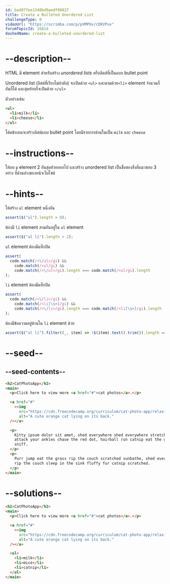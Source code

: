 ```yaml
---
id: bad87fee1348bd9aedf08827
title: Create a Bulleted Unordered List
challengeType: 0
videoUrl: "https://scrimba.com/p/pVMPUv/cDKVPuv"
forumTopicId: 16814
dashedName: create-a-bulleted-unordered-list
---
```


# --description--

HTML มี element สำหรับสร้าง <dfn>unordered lists</dfn> หรือลิตส์ที่เป็นแบบ bullet point

Unordered list (ลิสต์ที่เรียงไม่ลำดับ) จะเปิดด้วย `<ul>` และตามด้วย`<li>` element จำนวนกี่อันก็ได้
และสุดท้ายก็จะปิดด้วย `</ul>`

ตัวอย่างเช่น:

```html
<ul>
  <li>milk</li>
  <li>cheese</li>
</ul>
```

โค้ดข้างบนจะสร้างลิสต์แบบ bullet point โดยมีรายการด้านในเป็น `milk` และ `cheese`

# --instructions--

ให้ลบ `p` element 2 อันสุดท้ายออกไป และสร้าง unordered list เป็นชื่อของสิ่งที่แมวชอบ 3 อย่าง ที่ด้านล่างของหน้าเว็บไซต์

# --hints--

ให้สร้าง `ul` element หนึ่งอัน

```js
assert($("ul").length > 0);
```

ต้องมี `li` element สามอันอยู่ใน `ul` element

```js
assert($("ul li").length > 2);
```

`ul` element ต้องมีแท็กปิด

```js
assert(
  code.match(/<\/ul>/gi) &&
    code.match(/<ul/gi) &&
    code.match(/<\/ul>/gi).length === code.match(/<ul/gi).length
);
```

`li` element ต้องมีแท็กปิด

```js
assert(
  code.match(/<\/li>/gi) &&
    code.match(/<li[\s>]/gi) &&
    code.match(/<\/li>/gi).length === code.match(/<li[\s>]/gi).length
);
```

ต้องมีข้อความอยู่ด้านใน `li` element ด้วย

```js
assert($("ul li").filter((_, item) => !$(item).text().trim()).length === 0);
```

# --seed--

## --seed-contents--

```html
<h2>CatPhotoApp</h2>
<main>
  <p>Click here to view more <a href="#">cat photos</a>.</p>

  <a href="#"
    ><img
      src="https://cdn.freecodecamp.org/curriculum/cat-photo-app/relaxing-cat.jpg"
      alt="A cute orange cat lying on its back."
  /></a>

  <p>
    Kitty ipsum dolor sit amet, shed everywhere shed everywhere stretching
    attack your ankles chase the red dot, hairball run catnip eat the grass
    sniff.
  </p>
  <p>
    Purr jump eat the grass rip the couch scratched sunbathe, shed everywhere
    rip the couch sleep in the sink fluffy fur catnip scratched.
  </p>
</main>
```

# --solutions--

```html
<h2>CatPhotoApp</h2>
<main>
  <p>Click here to view more <a href="#">cat photos</a>.</p>

  <a href="#"
    ><img
      src="https://cdn.freecodecamp.org/curriculum/cat-photo-app/relaxing-cat.jpg"
      alt="A cute orange cat lying on its back."
  /></a>

  <ul>
    <li>milk</li>
    <li>mice</li>
    <li>catnip</li>
  </ul>
</main>
```
